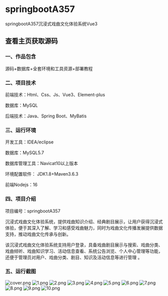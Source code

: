 # springbootA357
springbootA357沉浸式戏曲文化体验系统Vue3
 
## 查看主页获取源码


### 一、作品包含

源码+数据库+全套环境和工具资源+部署教程

### 二、项目技术

前端技术：Html、Css、Js、Vue3、Element-plus

数据库：MySQL

后端技术：Java、Spring Boot、MyBatis

  

### 三、运行环境

开发工具：IDEA/eclipse

数据库：MySQL5.7

数据库管理工具：Navicat10以上版本

环境配置软件： JDK1.8+Maven3.6.3

前端Nodejs：16


### 四、项目介绍
项目编号：springbootA357

沉浸式戏曲文化体验系统，提供戏曲知识介绍、经典剧目展示，让用户获得沉浸式体验，便于其深入了解、学习和感受戏曲魅力，同时为戏曲文化传播发展提供数据支持，推动戏曲文化传承与创新。


该沉浸式戏曲文化体验系统支持用户登录，具备戏曲剧目展示与搜索、戏曲分类、戏曲倾听、戏曲知识学习、活动信息查看、系统公告浏览、个人中心管理等功能，还便于管理员对用户、戏曲分类、剧目、知识及活动信息等进行管理 。 
### 五、运行截图

![cover.png](./cover.png)
![1.png](./1.png)
![2.png](./2.png)
![3.png](./3.png)
![4.png](./4.png)
![5.png](./5.png)
![6.png](./6.png)
![7.png](./7.png)
![8.png](./8.png)
![9.png](./9.png)
![10.png](./10.png)




  

